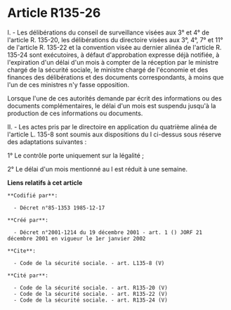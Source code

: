 # Article R135-26

I. - Les délibérations du conseil de surveillance visées aux 3° et 4° de l'article R. 135-20, les délibérations du directoire
visées aux 3°, 4°, 7° et 11° de l'article R. 135-22 et la convention visée au dernier alinéa de l'article R. 135-24 sont
exécutoires, à défaut d'approbation expresse déjà notifiée, à l'expiration d'un délai d'un mois à compter de la réception par
le ministre chargé de la sécurité sociale, le ministre chargé de l'économie et des finances des délibérations et des
documents correspondants, à moins que l'un de ces ministres n'y fasse opposition.

Lorsque l'une de ces autorités demande par écrit des informations ou des documents complémentaires, le délai d'un mois est
suspendu jusqu'à la production de ces informations ou documents.

II. - Les actes pris par le directoire en application du quatrième alinéa de l'article L. 135-8 sont soumis aux dispositions
du I ci-dessus sous réserve des adaptations suivantes :

1° Le contrôle porte uniquement sur la légalité ;

2° Le délai d'un mois mentionné au I est réduit à une semaine.

**Liens relatifs à cet article**

	**Codifié par**:

	  - Décret n°85-1353 1985-12-17

	**Créé par**:

	  - Décret n°2001-1214 du 19 décembre 2001 - art. 1 () JORF 21 décembre 2001 en vigueur le 1er janvier 2002

	**Cite**:

	  - Code de la sécurité sociale. - art. L135-8 (V)

	**Cité par**:

	  - Code de la sécurité sociale. - art. R135-20 (V)
	  - Code de la sécurité sociale. - art. R135-22 (V)
	  - Code de la sécurité sociale. - art. R135-24 (V)
